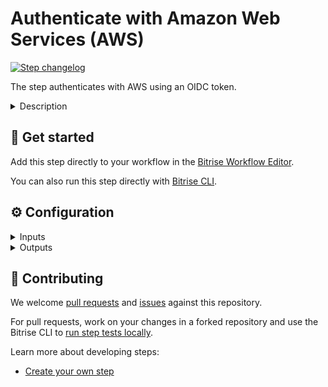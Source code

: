 # Authenticate with Amazon Web Services (AWS)

[![Step changelog](https://shields.io/github/v/release/bitrise-steplib/bitrise-step-authenticate-with-aws?include_prereleases&label=changelog&color=blueviolet)](https://github.com/bitrise-steplib/bitrise-step-authenticate-with-aws/releases)

The step authenticates with AWS using an OIDC token.

<details>
<summary>Description</summary>

This step authenticates with Amazon Web Services (AWS) using an OpenID Connect (OIDC) token.

It retrieves an identity token from Bitrise, assumes the specified AWS role using the token, and generates temporary AWS credentials.

The generated AWS credentials are then set as environment variables (`AWS_ACCESS_KEY_ID`, `AWS_SECRET_ACCESS_KEY`, and `AWS_SESSION_TOKEN`) for use in subsequent steps.
</details>

## 🧩 Get started

Add this step directly to your workflow in the [Bitrise Workflow Editor](https://docs.bitrise.io/en/bitrise-ci/workflows-and-pipelines/steps/adding-steps-to-a-workflow.html).

You can also run this step directly with [Bitrise CLI](https://github.com/bitrise-io/bitrise).

## ⚙️ Configuration

<details>
<summary>Inputs</summary>

| Key | Description | Flags | Default |
| --- | --- | --- | --- |
| `audience` | The audience for the identity token.  This could be the URL of the service you want to access with the token or a specific identifier provided by the service. | required |  |
| `role_arn` | The ARN of the AWS role to assume.  You can find the ARN in the AWS Management Console under IAM roles. | required |  |
| `region` | The AWS region to use. | required | `us-east-1` |
| `session_name` | The session name for the assumed role.  If not provided, a default name will be generated with the format `bitrise-<build-number>`. |  | `bitrise-$BITRISE_BUILD_NUMBER` |
| `docker_login` | Performs Docker login with an auth token.  It is supported only on the Linux stacks. | required | `false` |
| `build_url` | Unique build URL of this build on Bitrise.io.  By default the step will use the Bitrise API. | required | `$BITRISE_BUILD_URL` |
| `build_api_token` | The build's API Token for the build on Bitrise.io  This will be used to communicate with the Bitrise API | required, sensitive | `$BITRISE_BUILD_API_TOKEN` |
| `verbose` | Enable logging additional information for debugging. | required | `false` |
</details>

<details>
<summary>Outputs</summary>

| Environment Variable | Description |
| --- | --- |
| `AWS_ACCESS_KEY_ID` | The newly generated AWS access key ID. |
| `AWS_SECRET_ACCESS_KEY` | The newly generated AWS secret access key. |
| `AWS_SESSION_TOKEN` | The newly generated AWS session token. |
</details>

## 🙋 Contributing

We welcome [pull requests](https://github.com/bitrise-steplib/bitrise-step-authenticate-with-aws/pulls) and [issues](https://github.com/bitrise-steplib/bitrise-step-authenticate-with-aws/issues) against this repository.

For pull requests, work on your changes in a forked repository and use the Bitrise CLI to [run step tests locally](https://docs.bitrise.io/en/bitrise-ci/bitrise-cli/running-your-first-local-build-with-the-cli.html).

Learn more about developing steps:

- [Create your own step](https://docs.bitrise.io/en/bitrise-ci/workflows-and-pipelines/developing-your-own-bitrise-step/developing-a-new-step.html)

